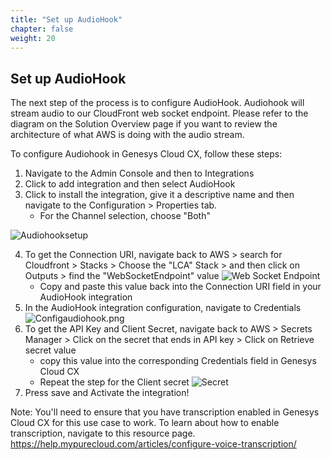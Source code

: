 ```yaml
---
title: "Set up AudioHook"
chapter: false
weight: 20
---
```


## Set up AudioHook
The next step of the process is to configure AudioHook. Audiohook will stream audio to our CloudFront web socket endpoint. Please refer to the diagram on the Solution Overview page if you want to review the architecture of what AWS is doing with the audio stream.

To configure Audiohook in Genesys Cloud CX, follow these steps: 

1. Navigate to the Admin Console and then to Integrations 
2. Click to add integration and then select AudioHook
3. Click to install the integration, give it a descriptive name and then navigate to the Configuration > Properties tab.
    - For the Channel selection, choose "Both"

![Audiohooksetup](/images/Integrations.png)

4. To get the Connection URI, navigate back to AWS > search for Cloudfront > Stacks > Choose the "LCA" Stack > and then click on Outputs > find the "WebSocketEndpoint" value
![Web Socket Endpoint](/images/webSocketEndpoint.jpg)
    - Copy and paste this value back into the Connection URI field in your AudioHook integration
5. In the AudioHook integration configuration, navigate to Credentials
![Configaudiohook.png](/images/configaudiohook.png)
6. To get the API Key and Client Secret, navigate back to AWS > Secrets Manager > Click on the secret that ends in API key > Click on Retrieve secret value
    - copy this value into the corresponding Credentials field in Genesys Cloud CX
    - Repeat the step for the Client secret
    ![Secret](/images/secret.jpg)
7. Press save and Activate the integration! 

Note: You'll need to ensure that you have transcription enabled in Genesys Cloud CX for this use case to work. To learn about how to enable transcription, navigate to this resource page. https://help.mypurecloud.com/articles/configure-voice-transcription/